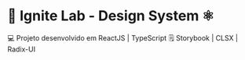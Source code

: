 # 🚀 Ignite Lab - Design System ⚛️

💻 Projeto desenvolvido em ReactJS | TypeScript
🗒️ Storybook | CLSX | Radix-UI
